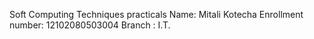 Soft Computing Techniques practicals
Name: Mitali Kotecha
Enrollment number: 12102080503004
Branch : I.T.